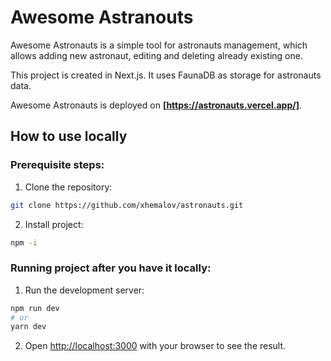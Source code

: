 # Awesome Astranouts

Awesome Astronauts is a simple tool for astronauts management, which allows adding new astronaut, editing and deleting already existing one.

This project is created in Next.js. It uses FaunaDB as storage for astronauts data.

Awesome Astronauts is deployed on **[https://astronauts.vercel.app/]**.

## How to use locally

### Prerequisite steps:
1. Clone the repository:
```bash
git clone https://github.com/xhemalov/astronauts.git
```

2. Install project:
```bash
npm -i
```

### Running project after you have it locally:
1. Run the development server:
```bash
npm run dev
# or
yarn dev
```

2. Open [http://localhost:3000](http://localhost:3000) with your browser to see the result.
